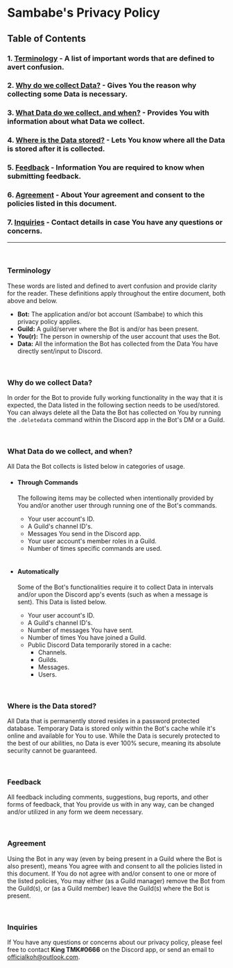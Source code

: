 # **Sambabe's Privacy Policy**

## **Table of Contents**
### **1.** [Terminology](#terminology) - A list of important words that are defined to avert confusion.
### **2.** [Why do we collect Data?](#why-do-we-collect-data) - Gives You the reason why collecting some Data is necessary.
### **3.** [What Data do we collect, and when?](#what-data-do-we-collect-and-when) - Provides You with information about what Data we collect.
### **4.** [Where is the Data stored?](#where-is-the-data-stored) - Lets You know where all the Data is stored after it is collected.
### **5.** [Feedback](#feedback) - Information You are required to know when submitting feedback.
### **6.** [Agreement](#agreement) - About Your agreement and consent to the policies listed in this document.
### **7.** [Inquiries](#inquiries) - Contact details in case You have any questions or concerns.

---
<br>

### **Terminology**
These words are listed and defined to avert confusion and provide clarity for the reader. These definitions apply throughout the entire document, both above and below.
- **Bot:** The application and/or bot account (Sambabe) to which this privacy policy applies.
- **Guild:** A guild/server where the Bot is and/or has been present.
- **You(r):** The person in ownership of the user account that uses the Bot.
- **Data:** All the information the Bot has collected from the Data You have directly sent/input to Discord.

<br>

### **Why do we collect Data?**
In order for the Bot to provide fully working functionality in the way that it is expected, the Data listed in the following section needs to be used/stored. You can always delete all the Data the Bot has collected on You by running the `.deletedata` command within the Discord app in the Bot's DM or a Guild.

<br>

### **What Data do we collect, and when?**
All Data the Bot collects is listed below in categories of usage.

- #### **Through Commands**
    The following items may be collected when intentionally provided by You and/or another user through running one of the Bot's commands.

    - Your user account's ID.
    - A Guild's channel ID's.
    - Messages You send in the Discord app.
    - Your user account's member roles in a Guild.
    - Number of times specific commands are used.

    <br>

- #### **Automatically**
    Some of the Bot's functionalities require it to collect Data in intervals and/or upon the Discord app's events (such as when a message is sent). This Data is listed below.

    - Your user account's ID.
    - A Guild's channel ID's.
    - Number of messages You have sent.
    - Number of times You have joined a Guild.
    - Public Discord Data temporarily stored in a cache:
        - Channels.
        - Guilds.
        - Messages.
        - Users.

<br>

### **Where is the Data stored?**
All Data that is permanently stored resides in a password protected database. Temporary Data is stored only within the Bot's cache while it's online and available for You to use. While the Data is securely protected to the best of our abilities, no Data is ever 100% secure, meaning its absolute security cannot be guaranteed. 

<br>

### **Feedback**
All feedback including comments, suggestions, bug reports, and other forms of feedback, that You provide us with in any way, can be changed and/or utilized in any form we deem necessary.

<br>

### **Agreement**
Using the Bot in any way (even by being present in a Guild where the Bot is also present), means You agree with and consent to all the policies listed in this document. If You do not agree with and/or consent to one or more of the listed policies, You may either (as a Guild manager) remove the Bot from the Guild(s), or (as a Guild member) leave the Guild(s) where the Bot is present.

<br>

### **Inquiries**
If You have any questions or concerns about our privacy policy, please feel free to contact **King TMK#0666** on the Discord app, or send an email to officialkoh@outlook.com.